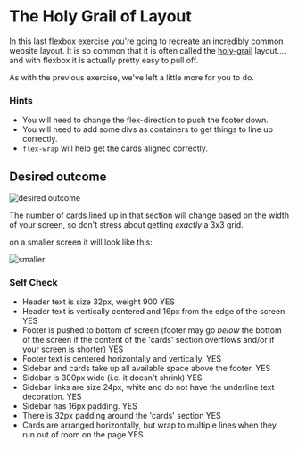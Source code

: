 # The Holy Grail of Layout

In this last flexbox exercise you're going to recreate an incredibly common website layout. It is so common that it is often called the [holy-grail](https://www.google.com/search?q=holy+grail+layout&tbm=isch&sclient=img) layout.... and with flexbox it is actually pretty easy to pull off.

As with the previous exercise, we've left a little more for you to do.

### Hints
- You will need to change the flex-direction to push the footer down.
- You will need to add some divs as containers to get things to line up correctly. 
- `flex-wrap` will help get the cards aligned correctly.

## Desired outcome

![desired outcome](./desired-outcome.png)

The number of cards lined up in that section will change based on the width of your screen, so don't stress about getting _exactly_ a 3x3 grid.

on a smaller screen it will look like this:

![smaller](./desired-outcome-smaller.png)

### Self Check
- Header text is size 32px, weight 900 YES
- Header text is vertically centered and 16px from the edge of the screen. YES
- Footer is pushed to bottom of screen (footer may go _below_ the bottom of the screen if the content of the 'cards' section overflows and/or if your screen is shorter) YES
- Footer text is centered horizontally and vertically. YES
- Sidebar and cards take up all available space above the footer. YES
- Sidebar is 300px wide (i.e. it doesn't shrink) YES
- Sidebar links are size 24px, white and do not have the underline text decoration. YES
- Sidebar has 16px padding. YES
- There is 32px padding around the 'cards' section YES
- Cards are arranged horizontally, but wrap to multiple lines when they run out of room on the page YES
